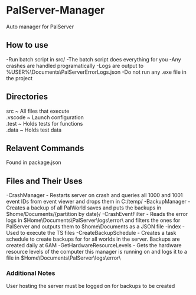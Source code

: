 # PalServer-Manager
Auto manager for PalServer

## How to use
-Run batch script in src/
    -The batch script does everything for you 
        -Any crashes are handled programatically
        -Logs are output to %USER%\Documents\PalServerErrorLogs.json
-Do not run any .exe file in the project


## Directories
src         ~   All files that execute      <br>
.vscode     ~   Launch configuration        <br>
.test       ~   Holds tests for functions   <br>
.data       ~   Holds test data             <br>

## Relavent Commands
Found in package.json

## Files and Their Uses
-CrashManager               - Restarts server on crash and queries all 1000 and 1001 event IDs from event viewer and drops them in C:/temp/
-BackupManager              - Creates a backup of all PalWorld saves and puts the backups in $home/Documents/{partition by date}/
-CrashEventFilter           - Reads the error logs in $Home\Documents\PalServer\logs\error\ and filters the ones for PalServer and outputs them to $home\Documents as a JSON file
-index                      - Used to execute the TS files
-CreateBackupSchedule       - Creates a task schedule to create backups for for all worlds in the server. Backups are created daily at 6AM
-GetHardwareResourceLevels  - Gets the hardware resource levels of the computer this manager is running on and logs it to a file in $Home\Documents\PalServer\logs\error\

### Additional Notes
User hosting the server must be logged on for backups to be created
